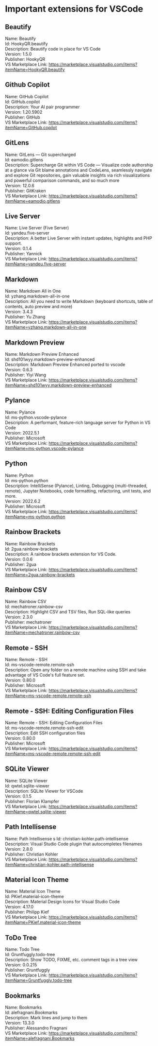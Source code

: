 # Important extensions for VSCode

## Beautify
Name: Beautify  
Id: HookyQR.beautify  
Description: Beautify code in place for VS Code  
Version: 1.5.0  
Publisher: HookyQR  
VS Marketplace Link: https://marketplace.visualstudio.com/items?itemName=HookyQR.beautify  


## Github Copilot
Name: GitHub Copilot  
Id: GitHub.copilot  
Description: Your AI pair programmer  
Version: 1.20.5902  
Publisher: GitHub  
VS Marketplace Link: https://marketplace.visualstudio.com/items?itemName=GitHub.copilot  

## GitLens
Name: GitLens — Git supercharged  
Id: eamodio.gitlens  
Description: Supercharge Git within VS Code — Visualize code authorship at a glance via Git blame annotations and CodeLens, seamlessly navigate and explore Git repositories, gain valuable insights via rich visualizations and powerful comparison commands, and so much more  
Version: 12.0.6  
Publisher: GitKraken  
VS Marketplace Link: https://marketplace.visualstudio.com/items?itemName=eamodio.gitlens  

## Live Server
Name: Live Server (Five Server)  
Id: yandeu.five-server  
Description: A better Live Server with instant updates, highlights and PHP support.  
Version: 0.1.4  
Publisher: Yannick  
VS Marketplace Link: https://marketplace.visualstudio.com/items?itemName=yandeu.five-server  

## Markdown
Name: Markdown All in One  
Id: yzhang.markdown-all-in-one  
Description: All you need to write Markdown (keyboard shortcuts, table of contents, auto preview and more)  
Version: 3.4.3  
Publisher: Yu Zhang  
VS Marketplace Link: https://marketplace.visualstudio.com/items?itemName=yzhang.markdown-all-in-one  

## Markdown Preview
Name: Markdown Preview Enhanced  
Id: shd101wyy.markdown-preview-enhanced  
Description: Markdown Preview Enhanced ported to vscode  
Version: 0.6.3  
Publisher: Yiyi Wang  
VS Marketplace Link: https://marketplace.visualstudio.com/items?itemName=shd101wyy.markdown-preview-enhanced  

## Pylance
Name: Pylance  
Id: ms-python.vscode-pylance  
Description: A performant, feature-rich language server for Python in VS Code  
Version: 2022.5.1  
Publisher: Microsoft  
VS Marketplace Link: https://marketplace.visualstudio.com/items?itemName=ms-python.vscode-pylance  

## Python
Name: Python  
Id: ms-python.python  
Description: IntelliSense (Pylance), Linting, Debugging (multi-threaded, remote), Jupyter Notebooks, code formatting, refactoring, unit tests, and more.  
Version: 2022.6.2  
Publisher: Microsoft  
VS Marketplace Link: https://marketplace.visualstudio.com/items?itemName=ms-python.python  

## Rainbow Brackets
Name: Rainbow Brackets  
Id: 2gua.rainbow-brackets  
Description: A rainbow brackets extension for VS Code.  
Version: 0.0.6  
Publisher: 2gua  
VS Marketplace Link: https://marketplace.visualstudio.com/items?itemName=2gua.rainbow-brackets  

## Rainbow CSV
Name: Rainbow CSV  
Id: mechatroner.rainbow-csv  
Description: Highlight CSV and TSV files, Run SQL-like queries  
Version: 2.3.0  
Publisher: mechatroner  
VS Marketplace Link: https://marketplace.visualstudio.com/items?itemName=mechatroner.rainbow-csv  

## Remote - SSH
Name: Remote - SSH  
Id: ms-vscode-remote.remote-ssh  
Description: Open any folder on a remote machine using SSH and take advantage of VS Code's full feature set.  
Version: 0.80.0  
Publisher: Microsoft  
VS Marketplace Link: https://marketplace.visualstudio.com/items?itemName=ms-vscode-remote.remote-ssh  

## Remote - SSH: Editing Configuration Files
Name: Remote - SSH: Editing Configuration Files  
Id: ms-vscode-remote.remote-ssh-edit  
Description: Edit SSH configuration files  
Version: 0.80.0  
Publisher: Microsoft  
VS Marketplace Link: https://marketplace.visualstudio.com/items?itemName=ms-vscode-remote.remote-ssh-edit  

## SQLite Viewer
Name: SQLite Viewer  
Id: qwtel.sqlite-viewer  
Description: SQLite Viewer for VSCode  
Version: 0.1.5  
Publisher: Florian Klampfer  
VS Marketplace Link: https://marketplace.visualstudio.com/items?itemName=qwtel.sqlite-viewer  

## Path Intellisense
Name: Path Intellisense  s
Id: christian-kohler.path-intellisense  
Description: Visual Studio Code plugin that autocompletes filenames  
Version: 2.8.0  
Publisher: Christian Kohler  
VS Marketplace Link: https://marketplace.visualstudio.com/items?itemName=christian-kohler.path-intellisense  

## Material Icon Theme
Name: Material Icon Theme  
Id: PKief.material-icon-theme  
Description: Material Design Icons for Visual Studio Code  
Version: 4.17.0  
Publisher: Philipp Kief  
VS Marketplace Link: https://marketplace.visualstudio.com/items?itemName=PKief.material-icon-theme  

## ToDo Tree
Name: Todo Tree  
Id: Gruntfuggly.todo-tree  
Description: Show TODO, FIXME, etc. comment tags in a tree view  
Version: 0.0.215  
Publisher: Gruntfuggly  
VS Marketplace Link: https://marketplace.visualstudio.com/items?itemName=Gruntfuggly.todo-tree  


## Bookmarks  
Name: Bookmarks  
Id: alefragnani.Bookmarks  
Description: Mark lines and jump to them  
Version: 13.3.0  
Publisher: Alessandro Fragnani  
VS Marketplace Link: https://marketplace.visualstudio.com/items?itemName=alefragnani.Bookmarks  


